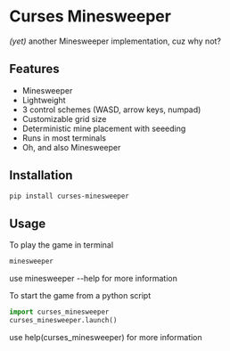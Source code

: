 # Curses Minesweeper

*(yet)* another Minesweeper implementation, cuz why not?

## Features
- Minesweeper
- Lightweight
- 3 control schemes (WASD, arrow keys, numpad)
- Customizable grid size
- Deterministic mine placement with seeeding
- Runs in most terminals
- Oh, and also Minesweeper

## Installation

```bash
pip install curses-minesweeper
```

## Usage

To play the game in terminal
```bash
minesweeper
```
use minesweeper --help for more information

To start the game from a python script
```python
import curses_minesweeper
curses_minesweeper.launch()
```
use help(curses_minesweeper) for more information
